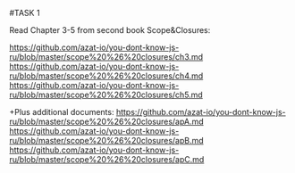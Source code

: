 #TASK 1

Read Chapter 3-5 from second book Scope&Closures:

https://github.com/azat-io/you-dont-know-js-ru/blob/master/scope%20%26%20closures/ch3.md
https://github.com/azat-io/you-dont-know-js-ru/blob/master/scope%20%26%20closures/ch4.md
https://github.com/azat-io/you-dont-know-js-ru/blob/master/scope%20%26%20closures/ch5.md

+Plus additional documents:
https://github.com/azat-io/you-dont-know-js-ru/blob/master/scope%20%26%20closures/apA.md
https://github.com/azat-io/you-dont-know-js-ru/blob/master/scope%20%26%20closures/apB.md
https://github.com/azat-io/you-dont-know-js-ru/blob/master/scope%20%26%20closures/apC.md

